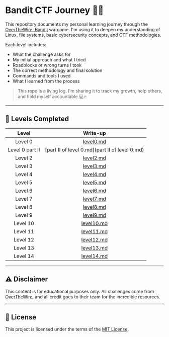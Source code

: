 # Bandit CTF Journey 🏴‍☠️

This repository documents my personal learning journey through the [OverTheWire: Bandit](https://overthewire.org/wargames/bandit/) wargame. I'm using it to deepen my understanding of Linux, file systems, basic cybersecurity concepts, and CTF methodologies.

Each level includes:
- What the challenge asks for
- My initial approach and what I tried
- Roadblocks or wrong turns I took
- The correct methodology and final solution
- Commands and tools I used
- What I learned from the process

> This repo is a living log. I'm sharing it to track my growth, help others, and hold myself accountable 💻🔥

---

## 📂 Levels Completed

| Level | Write-up |
|:-------:|:----------:|
| Level 0 | [level0.md](level0.md) |
| Level 0 part II | [part II of level 0.md](part II of level 0.md) |
| Level 2 | [level2.md](level2.md) |
| Level 3 | [level3.md](level3.md) |
| Level 4 | [level4.md](level4.md) |
| Level 5 | [level5.md](level5.md) |
| Level 6 | [level6.md](level6.md) |
| Level 7 | [level7.md](level7.md) |
| Level 8 | [level8.md](level8.md) |
| Level 9 | [level9.md](level9.md) |
| Level 10 | [level10.md](level10.md) |
| Level 11 | [level11.md](level11.md) |
| Level 12 | [level12.md](level12.md) |
| Level 13 | [level13.md](level13.md) |
| Level 14 | [level14.md](level14.md) |



---

## ⚠️ Disclaimer

This content is for educational purposes only. All challenges come from [OverTheWire](https://overthewire.org), and all credit goes to their team for the incredible resources.

---

## 🧾 License

This project is licensed under the terms of the [MIT License](LICENSE).
